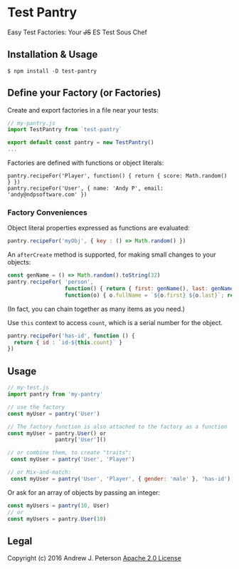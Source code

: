 # Test Pantry
Easy Test Factories: Your <del>JS</del> ES Test Sous Chef 

## Installation & Usage

`$ npm install -D test-pantry`

## Define your Factory (or Factories)

Create and export factories in a file near your tests:
 
```javascript
// my-pantry.js
import TestPantry from `test-pantry`

export default const pantry = new TestPantry()
...
```

Factories are defined with functions or object literals:

```
pantry.recipeFor('Player', function() { return { score: Math.random() } })
pantry.recipeFor('User', { name: 'Andy P', email: 'andy@ndpsoftware.com' })
```

### Factory Conveniences

Object literal properties expressed as functions are evaluated:

```javascript
pantry.recipeFor('myObj', { key : () => Math.random() })
```

An `afterCreate` method is supported, for making small changes to your objects:

```javascript
const genName = () => Math.random().toString(32)
pantry.recipeFor( 'person',
                  function() { return { first: genName(), last: genName() } },
                  function(o) { o.fullName = `${o.first} ${o.last}`; return o })
```                 
(In fact, you can chain together as many items as you need.)

Use `this` context to access `count`, which is a serial number for the object.

```javascript
pantry.recipeFor('has-id', function () {
  return { id : `id-${this.count}` }
})
```

## Usage

```javascript
// my-test.js
import pantry from 'my-pantry'

// use the factory
const myUser = pantry('User')

// The factory function is also attached to the factory as a function
const myUser = pantry.User() or 
               pantry['User']()

// or combine them, to create "traits":
 const myUser = pantry('User', 'Player')

// or Mix-and-match:
 const myUser = pantry('User', 'Player', { gender: 'male' }, 'has-id')
```
Or ask for an array of objects by passing an integer:
```javascript
const myUsers = pantry(10, User)
// or
const myUsers = pantry.User(10)
```


## Legal

Copyright (c) 2016 Andrew J. Peterson
[Apache 2.0 License](https://github.com/ndp/test-pantry/raw/master/LICENSE)
